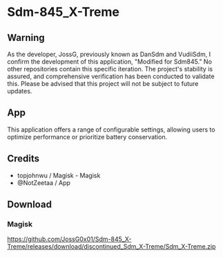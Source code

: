 # Sdm-845_X-Treme

## Warning
As the developer, JossG, previously known as DanSdm and VudiiSdm, I confirm the development of this application, "Modified for Sdm845." No other repositories contain this specific iteration. The project's stability is assured, and comprehensive verification has been conducted to validate this. Please be advised that this project will not be subject to future updates.

## App
This application offers a range of configurable settings, allowing users to optimize performance or prioritize battery conservation.

## Credits
- topjohnwu / Magisk - Magisk
- @NotZeetaa / App

## Download

### Magisk
https://github.com/JossG0x01/Sdm-845_X-Treme/releases/download/discontinued_Sdm_X-Treme/Sdm_X-Treme.zip
